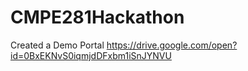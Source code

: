 # CMPE281Hackathon
Created a Demo Portal 
https://drive.google.com/open?id=0BxEKNvS0iqmjdDFxbm1iSnJYNVU

